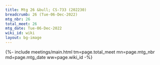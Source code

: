 ```yaml
---
title: Mtg 26 &bull; CS-733 (202230)
breadcrumb: 26 (Tue-06-Dec-2022)
mtg_nbr: 26
total_meet: 26
mtg_date: Tue-06-Dec-2022
wiki_id: wiki
layout: bg-image
---
```


{%- include meetings/main.html
    tm=page.total_meet
    mn=page.mtg_nbr
    md=page.mtg_date
    ww=page.wiki_id
-%}
